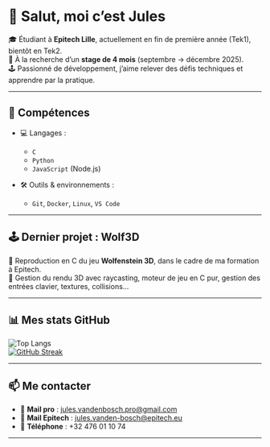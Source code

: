 # 👋 Salut, moi c’est Jules

🎓 Étudiant à **Epitech Lille**, actuellement en fin de première année (Tek1), bientôt en Tek2.  
💼 À la recherche d’un **stage de 4 mois** (septembre → décembre 2025).  
🕹️ Passionné de développement, j’aime relever des défis techniques et apprendre par la pratique.

---

## 🔧 Compétences

- 💻 Langages :
  - `C`
  - `Python`
  - `JavaScript` (Node.js)

- 🛠️ Outils & environnements :
  - `Git`, `Docker`, `Linux`, `VS Code`

---

## 🕹️ Dernier projet : **Wolf3D**

🔫 Reproduction en C du jeu **Wolfenstein 3D**, dans le cadre de ma formation à Epitech.  
📐 Gestion du rendu 3D avec raycasting, moteur de jeu en C pur, gestion des entrées clavier, textures, collisions…

---

## 📊 Mes stats GitHub

![Top Langs](https://github-readme-stats.vercel.app/api/top-langs/?username=JulesVdb&layout=compact&theme=midnight-purple)  
[![GitHub Streak](https://streak-stats.demolab.com?user=JulesVdb&theme=midnight-purple)](https://git.io/streak-stats)

---

## 📫 Me contacter

- 📧 **Mail pro** : jules.vandenbosch.pro@gmail.com  
- 📧 **Mail Epitech** : jules.vanden-bosch@epitech.eu  
- 📱 **Téléphone** : +32 476 01 10 74

---

